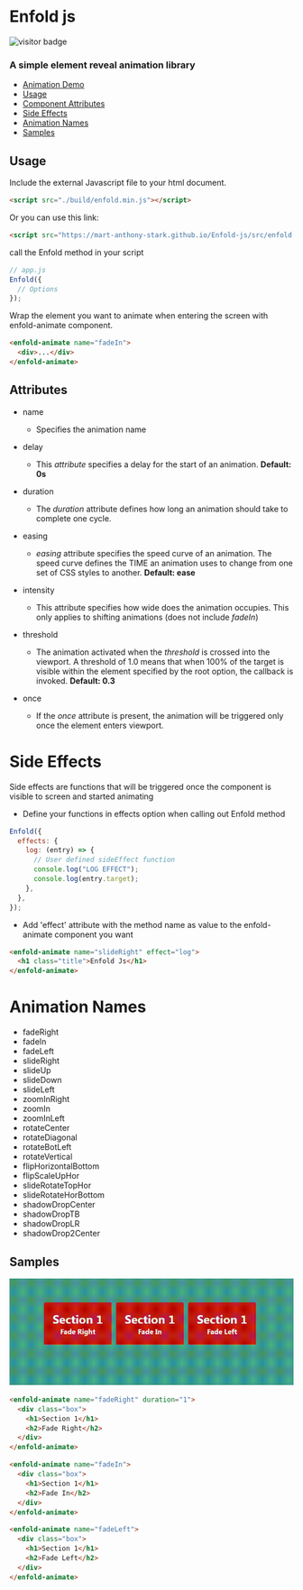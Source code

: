 # Enfold js
![visitor badge](https://visitor-badge.glitch.me/badge?page_id=jwenjian.visitor-badge)
### A simple element reveal animation library

- [Animation Demo](https://mart-anthony-stark.github.io/Enfold-js/)
- [Usage](https://github.com/mart-anthony-stark/Enfold-js#usage)
- [Component Attributes](https://github.com/mart-anthony-stark/Enfold-js#attributes)
- [Side Effects](https://github.com/mart-anthony-stark/Enfold-js#side-effects)
- [Animation Names](https://github.com/mart-anthony-stark/Enfold-js#animation-names)
- [Samples](https://github.com/mart-anthony-stark/Enfold-js#samples)

## Usage

Include the external Javascript file to your html document.

```html
<script src="./build/enfold.min.js"></script>
```

Or you can use this link:

```html
<script src="https://mart-anthony-stark.github.io/Enfold-js/src/enfold.min.js"></script>
```

call the Enfold method in your script

```javascript
// app.js
Enfold({
  // Options
});
```

Wrap the element you want to animate when entering the screen with enfold-animate component.

```html
<enfold-animate name="fadeIn">
  <div>...</div>
</enfold-animate>
```

## Attributes

- name
  - Specifies the animation name
- delay
  - This _attribute_ specifies a delay for the start of an animation. **Default: 0s**
- duration
  - The _duration_ attribute defines how long an animation should take to complete one cycle.
- easing

  - _easing_ attribute specifies the speed curve of an animation. The speed curve defines the TIME an animation uses to change from one set of CSS styles to another. **Default: ease**

- intensity
  - This attribute specifies how wide does the animation occupies. This only applies to shifting animations (does not include _fadeIn_)
- threshold
  - The animation activated when the _threshold_ is crossed into the viewport. A threshold of 1.0 means that when 100% of the target is visible within the element specified by the root option, the callback is invoked. **Default: 0.3**
- once
  - If the _once_ attribute is present, the animation will be triggered only once the element enters viewport.

# Side Effects

Side effects are functions that will be triggered once the component is visible to screen and started animating

- Define your functions in effects option when calling out Enfold method

```javascript
Enfold({
  effects: {
    log: (entry) => {
      // User defined sideEffect function
      console.log("LOG EFFECT");
      console.log(entry.target);
    },
  },
});
```

- Add 'effect' attribute with the method name as value to the enfold-animate component you want

```html
<enfold-animate name="slideRight" effect="log">
  <h1 class="title">Enfold Js</h1>
</enfold-animate>
```

# Animation Names

- fadeRight
- fadeIn
- fadeLeft
- slideRight
- slideUp
- slideDown
- slideLeft
- zoomInRight
- zoomIn
- zoomInLeft
- rotateCenter
- rotateDiagonal
- rotateBotLeft
- rotateVertical
- flipHorizontalBottom
- flipScaleUpHor
- slideRotateTopHor
- slideRotateHorBottom
- shadowDropCenter
- shadowDropTB
- shadowDropLR
- shadowDrop2Center

## Samples

![img](https://github.com/mart-anthony-stark/Enfold-js/blob/main/docs/src/animations/section1.gif?raw=true)

```html
<enfold-animate name="fadeRight" duration="1">
  <div class="box">
    <h1>Section 1</h1>
    <h2>Fade Right</h2>
  </div>
</enfold-animate>
```

```html
<enfold-animate name="fadeIn">
  <div class="box">
    <h1>Section 1</h1>
    <h2>Fade In</h2>
  </div>
</enfold-animate>
```

```html
<enfold-animate name="fadeLeft">
  <div class="box">
    <h1>Section 1</h1>
    <h2>Fade Left</h2>
  </div>
</enfold-animate>
```
